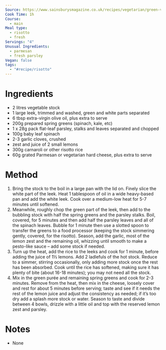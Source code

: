 ```yaml
---
Source: https://www.sainsburysmagazine.co.uk/recipes/vegetarian/green-veg-risotto
Cook Time: 1h
Course:
  - main
Meal type:
  - risotto
  - fresh
Servings: "4"
Unusual Ingredients:
  - parmesan
  - fresh parsley
Vegan: false
tags:
  - "#recipe/risotto"
---
```

# Ingredients

- 2 litres vegetable stock
- 1 large leek, trimmed and washed, green and white parts separated
- 6 tbsp extra-virgin olive oil, plus extra to serve
- 200g prepared spring greens (spinach, kale, etc)
- 1 x 28g pack flat-leaf parsley, stalks and leaves separated and chopped
- 100g baby leaf spinach
- 2-3 garlic cloves, crushed
- zest and juice of 2 small lemons
- 300g carnaroli or other risotto rice
- 60g grated Parmesan or vegetarian hard cheese, plus extra to serve

# Method

1. Bring the stock to the boil in a large pan with the lid on. Finely slice the white part of the leek. Heat 1 tablespoon of oil in a wide heavy-based pan and add the white leek. Cook over a medium-low heat for 5-7 minutes until softened.
2. Meanwhile, roughly chop the green part of the leek, then add to the bubbling stock with half the spring greens and the parsley stalks. Boil, covered, for 5 minutes and then add half the parsley leaves and all of the spinach leaves. Bubble for 1 minute then use a slotted spoon to transfer the greens to a food processor (keeping the stock simmering gently, covered, for the risotto). Season, add the garlic, most of the lemon zest and the remaining oil, whizzing until smooth to make a pesto-like sauce – add some stock if needed.
3. Turn up the heat, add the rice to the leeks and cook for 1 minute, before adding the juice of 1½ lemons. Add 2 ladlefuls of the hot stock. Reduce to a simmer, stirring occasionally, only adding more stock once the rest has been absorbed. Cook until the rice has softened, making sure it has plenty of bite (about 16-18 minutes); you may not need all the stock.
4. Mix in the green purée and remaining spring greens and cook for 2-3 minutes. Remove from the heat, then mix in the cheese, loosely cover and rest for about 5 minutes before serving; taste and see if it needs the rest of the lemon juice and adjust the consistency as needed; if it’s too dry add a splash more stock or water. Season to taste and divide between 4 bowls, drizzle with a little oil and top with the reserved lemon zest and parsley.

# Notes

- None